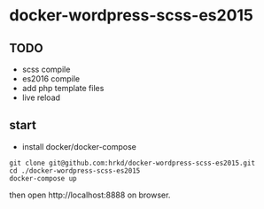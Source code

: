 # docker-wordpress-scss-es2015

## TODO

- scss compile
- es2016 compile
- add php template files
- live reload

## start

- install docker/docker-compose

```
git clone git@github.com:hrkd/docker-wordpress-scss-es2015.git
cd ./docker-wordpress-scss-es2015
docker-compose up
```

then open http://localhost:8888 on browser.

